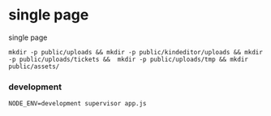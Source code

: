 # single page
single page

```shell
mkdir -p public/uploads && mkdir -p public/kindeditor/uploads && mkdir -p public/uploads/tickets &&  mkdir -p public/uploads/tmp && mkdir public/assets/
```

### development
```shell
NODE_ENV=development supervisor app.js
```